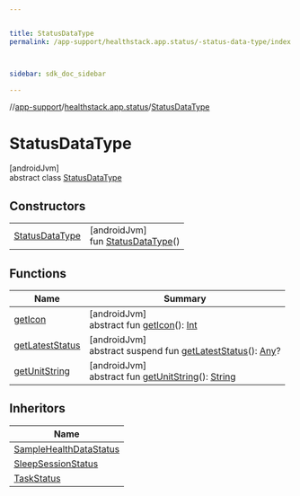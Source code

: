 ```yaml
---


title: StatusDataType
permalink: /app-support/healthstack.app.status/-status-data-type/index.html



sidebar: sdk_doc_sidebar

---
```



//[app-support](/app-support.html)/[healthstack.app.status](../index.html)/[StatusDataType](index.html)



# StatusDataType



[androidJvm]\
abstract class [StatusDataType](index.html)



## Constructors


| | |
|---|---|
| [StatusDataType](-status-data-type.html) | [androidJvm]<br>fun [StatusDataType](-status-data-type.html)() |


## Functions


| Name | Summary |
|---|---|
| [getIcon](get-icon.html) | [androidJvm]<br>abstract fun [getIcon](get-icon.html)(): [Int](https://kotlinlang.org/api/latest/jvm/stdlib/kotlin/-int/index.html) |
| [getLatestStatus](get-latest-status.html) | [androidJvm]<br>abstract suspend fun [getLatestStatus](get-latest-status.html)(): [Any](https://kotlinlang.org/api/latest/jvm/stdlib/kotlin/-any/index.html)? |
| [getUnitString](get-unit-string.html) | [androidJvm]<br>abstract fun [getUnitString](get-unit-string.html)(): [String](https://kotlinlang.org/api/latest/jvm/stdlib/kotlin/-string/index.html) |


## Inheritors


| Name |
|---|
| [SampleHealthDataStatus](../-sample-health-data-status/index.html) |
| [SleepSessionStatus](../-sleep-session-status/index.html) |
| [TaskStatus](../-task-status/index.html) |



